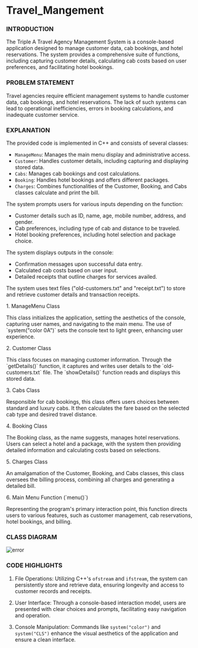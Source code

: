 # Travel_Mangement

<h3>INTRODUCTION</h3>

<p>The Triple A Travel Agency Management System is a console-based application
designed to manage customer data, cab bookings, and hotel reservations. The system
provides a comprehensive suite of functions, including capturing customer details,
calculating cab costs based on user preferences, and facilitating hotel bookings.</p>

<h3>PROBLEM STATEMENT</h3>

<p>Travel agencies require efficient management systems to handle customer data, cab
bookings, and hotel reservations. The lack of such systems can lead to operational
inefficiencies, errors in booking calculations, and inadequate customer service.</p>

<h3>EXPLANATION</h3>
The provided code is implemented in C++ and consists of several classes:

- `ManageMenu`: Manages the main menu display and administrative access.
- `Customer`: Handles customer details, including capturing and displaying stored data.
- `Cabs`: Manages cab bookings and cost calculations.
- `Booking`: Handles hotel bookings and offers different packages.
- `Charges`: Combines functionalities of the Customer, Booking, and Cabs classes
calculate and print the bill.

The system prompts users for various inputs depending on the function:
- Customer details such as ID, name, age, mobile number, address, and gender.
- Cab preferences, including type of cab and distance to be traveled.
- Hotel booking preferences, including hotel selection and package choice.
  
The system displays outputs in the console:
- Confirmation messages upon successful data entry.
- Calculated cab costs based on user input.
- Detailed receipts that outline charges for services availed.

<p>The system uses text files ("old-customers.txt" and "receipt.txt") to store and retrieve
customer details and transaction receipts.</p>
1. ManageMenu Class
<p>This class initializes the application, setting the aesthetics of the console, capturing user
names, and navigating to the main menu. The use of `system("color 0A")` sets the
console text to light green, enhancing user experience.</p>
2. Customer Class
<p>This class focuses on managing customer information. Through the `getDetails()`
function, it captures and writes user details to the `old-customers.txt` file. The
`showDetails()` function reads and displays this stored data.</p>
3. Cabs Class
<p>Responsible for cab bookings, this class offers users choices between standard and luxury
cabs. It then calculates the fare based on the selected cab type and desired travel distance.</p>
4. Booking Class
<p>The Booking class, as the name suggests, manages hotel reservations. Users can select a
hotel and a package, with the system then providing detailed information and calculating
costs based on selections.</p>
5. Charges Class
<p>An amalgamation of the Customer, Booking, and Cabs classes, this class oversees the
billing process, combining all charges and generating a detailed bill.</p>
6. Main Menu Function (`menu()`)
<p>Representing the program's primary interaction point, this function directs users to
various features, such as customer management, cab reservations, hotel bookings, and
billing.</p>

<h3>CLASS DIAGRAM</h3>
<img src="https://github.com/Abhishek-2502/Travel_Mangement/assets/145414094/2ff5f926-3e03-437c-9ff7-6b3829ac3f84" alt="error">

<h3>CODE HIGHLIGHTS</h3>

1. File Operations: Utilizing C++'s `ofstream` and `ifstream`, the system can persistently
store and retrieve data, ensuring longevity and access to customer records and receipts.

2. User Interface: Through a console-based interaction model, users are presented with
clear choices and prompts, facilitating easy navigation and operation.

3. Console Manipulation: Commands like `system("color")` and `system("CLS")`
enhance the visual aesthetics of the application and ensure a clean interface.
